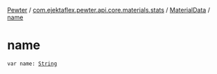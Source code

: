 [Pewter](../../index.md) / [com.ejektaflex.pewter.api.core.materials.stats](../index.md) / [MaterialData](index.md) / [name](./name.md)

# name

`var name: `[`String`](https://kotlinlang.org/api/latest/jvm/stdlib/kotlin/-string/index.html)